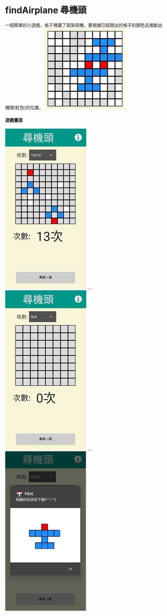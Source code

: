 # findAirplane 尋機頭
一個簡單的小遊戲，格子裡藏了兩架飛機，要根據已經開出的格子的顏色去推斷出機頭(紅色)的位置。
![image](https://github.com/apple310565/findAirplane/blob/master/airplane1.jpg)
#### 遊戲畫面
![image](https://github.com/apple310565/findAirplane/blob/master/airplane3.jpg)  ....  ![image](https://github.com/apple310565/findAirplane/blob/master/airplane4.jpg) ....  ![image](https://github.com/apple310565/findAirplane/blob/master/airplane5.jpg)
